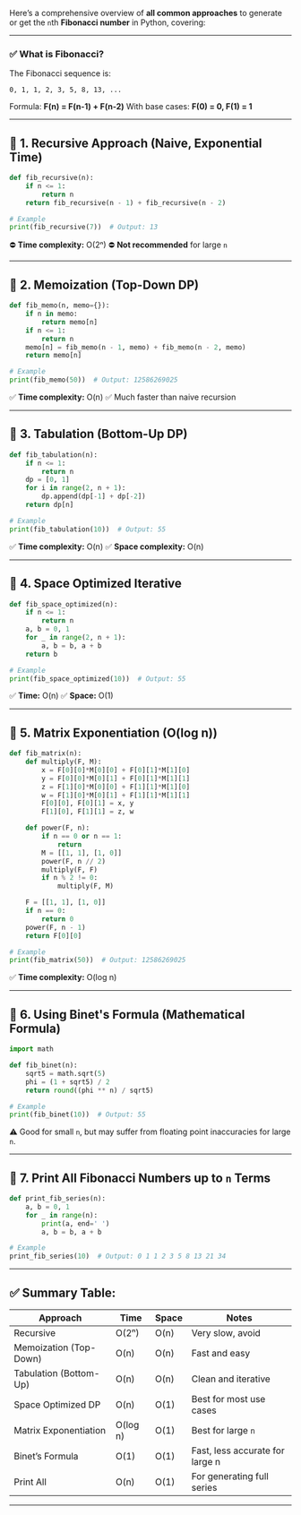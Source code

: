 Here’s a comprehensive overview of **all common approaches** to generate or get the `n`th **Fibonacci number** in Python, covering:

---

### ✅ What is Fibonacci?

The Fibonacci sequence is:

```
0, 1, 1, 2, 3, 5, 8, 13, ...
```

Formula:
**F(n) = F(n-1) + F(n-2)**
With base cases: **F(0) = 0, F(1) = 1**

---

## 🔹 1. **Recursive Approach (Naive, Exponential Time)**

```python
def fib_recursive(n):
    if n <= 1:
        return n
    return fib_recursive(n - 1) + fib_recursive(n - 2)

# Example
print(fib_recursive(7))  # Output: 13
```

⛔️ **Time complexity:** O(2ⁿ)
⛔️ **Not recommended** for large `n`

---

## 🔹 2. **Memoization (Top-Down DP)**

```python
def fib_memo(n, memo={}):
    if n in memo:
        return memo[n]
    if n <= 1:
        return n
    memo[n] = fib_memo(n - 1, memo) + fib_memo(n - 2, memo)
    return memo[n]

# Example
print(fib_memo(50))  # Output: 12586269025
```

✅ **Time complexity:** O(n)
✅ Much faster than naive recursion

---

## 🔹 3. **Tabulation (Bottom-Up DP)**

```python
def fib_tabulation(n):
    if n <= 1:
        return n
    dp = [0, 1]
    for i in range(2, n + 1):
        dp.append(dp[-1] + dp[-2])
    return dp[n]

# Example
print(fib_tabulation(10))  # Output: 55
```

✅ **Time complexity:** O(n)
✅ **Space complexity:** O(n)

---

## 🔹 4. **Space Optimized Iterative**

```python
def fib_space_optimized(n):
    if n <= 1:
        return n
    a, b = 0, 1
    for _ in range(2, n + 1):
        a, b = b, a + b
    return b

# Example
print(fib_space_optimized(10))  # Output: 55
```

✅ **Time:** O(n)
✅ **Space:** O(1)

---

## 🔹 5. **Matrix Exponentiation (O(log n))**

```python
def fib_matrix(n):
    def multiply(F, M):
        x = F[0][0]*M[0][0] + F[0][1]*M[1][0]
        y = F[0][0]*M[0][1] + F[0][1]*M[1][1]
        z = F[1][0]*M[0][0] + F[1][1]*M[1][0]
        w = F[1][0]*M[0][1] + F[1][1]*M[1][1]
        F[0][0], F[0][1] = x, y
        F[1][0], F[1][1] = z, w

    def power(F, n):
        if n == 0 or n == 1:
            return
        M = [[1, 1], [1, 0]]
        power(F, n // 2)
        multiply(F, F)
        if n % 2 != 0:
            multiply(F, M)

    F = [[1, 1], [1, 0]]
    if n == 0:
        return 0
    power(F, n - 1)
    return F[0][0]

# Example
print(fib_matrix(50))  # Output: 12586269025
```

✅ **Time complexity:** O(log n)

---

## 🔹 6. **Using Binet's Formula (Mathematical Formula)**

```python
import math

def fib_binet(n):
    sqrt5 = math.sqrt(5)
    phi = (1 + sqrt5) / 2
    return round((phi ** n) / sqrt5)

# Example
print(fib_binet(10))  # Output: 55
```

⚠️ Good for small `n`, but may suffer from floating point inaccuracies for large `n`.

---

## 🔹 7. **Print All Fibonacci Numbers up to `n` Terms**

```python
def print_fib_series(n):
    a, b = 0, 1
    for _ in range(n):
        print(a, end=' ')
        a, b = b, a + b

# Example
print_fib_series(10)  # Output: 0 1 1 2 3 5 8 13 21 34
```

---

## ✅ Summary Table:

| Approach               | Time     | Space | Notes                           |
| ---------------------- | -------- | ----- | ------------------------------- |
| Recursive              | O(2ⁿ)    | O(n)  | Very slow, avoid                |
| Memoization (Top-Down) | O(n)     | O(n)  | Fast and easy                   |
| Tabulation (Bottom-Up) | O(n)     | O(n)  | Clean and iterative             |
| Space Optimized DP     | O(n)     | O(1)  | Best for most use cases         |
| Matrix Exponentiation  | O(log n) | O(1)  | Best for large `n`              |
| Binet’s Formula        | O(1)     | O(1)  | Fast, less accurate for large n |
| Print All              | O(n)     | O(1)  | For generating full series      |

---


